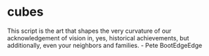 # cubes
This script is the art that shapes the very curvature of our acknowledgement of vision in, yes, historical achievements, but additionally, even your neighbors and families. - Pete BootEdgeEdge
